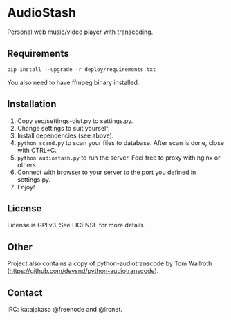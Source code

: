 AudioStash
==========

Personal web music/video player with transcoding.

Requirements
------------

```pip install --upgrade -r deploy/requirements.txt```

You also need to have ffmpeg binary installed.

Installation
------------

1. Copy sec/settings-dist.py to settings.py.
2. Change settings to suit yourself.
3. Install dependencies (see above).
4. ```python scand.py``` to scan your files to database. After scan is done, close with CTRL+C.
5. ```python audiostash.py``` to run the server. Feel free to proxy with nginx or others.
6. Connect with browser to your server to the port you defined in settings.py.
7. Enjoy!

License
-------
License is GPLv3. See LICENSE for more details.

Other
-----

Project also contains a copy of python-audiotranscode by Tom Wallroth (https://github.com/devsnd/python-audiotranscode).

Contact
-------
IRC: katajakasa @freenode and @ircnet.
